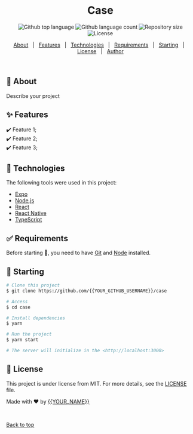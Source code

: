 <h1 align="center">Case</h1>

<p align="center">
  <img alt="Github top language" src="https://img.shields.io/github/languages/top/{{YOUR_GITHUB_USERNAME}}/case?color=56BEB8">

  <img alt="Github language count" src="https://img.shields.io/github/languages/count/{{YOUR_GITHUB_USERNAME}}/case?color=56BEB8">

  <img alt="Repository size" src="https://img.shields.io/github/repo-size/{{YOUR_GITHUB_USERNAME}}/case?color=56BEB8">

  <img alt="License" src="https://img.shields.io/github/license/{{YOUR_GITHUB_USERNAME}}/case?color=56BEB8">

  <!-- <img alt="Github issues" src="https://img.shields.io/github/issues/{{YOUR_GITHUB_USERNAME}}/case?color=56BEB8" /> -->

  <!-- <img alt="Github forks" src="https://img.shields.io/github/forks/{{YOUR_GITHUB_USERNAME}}/case?color=56BEB8" /> -->

  <!-- <img alt="Github stars" src="https://img.shields.io/github/stars/{{YOUR_GITHUB_USERNAME}}/case?color=56BEB8" /> -->
</p>

<!-- Status -->

<!-- <h4 align="center"> 
	🚧  Case 🚀 Under construction...  🚧
</h4> 

<hr> -->

<p align="center">
  <a href="#dart-about">About</a> &#xa0; | &#xa0; 
  <a href="#sparkles-features">Features</a> &#xa0; | &#xa0;
  <a href="#rocket-technologies">Technologies</a> &#xa0; | &#xa0;
  <a href="#white_check_mark-requirements">Requirements</a> &#xa0; | &#xa0;
  <a href="#checkered_flag-starting">Starting</a> &#xa0; | &#xa0;
  <a href="#memo-license">License</a> &#xa0; | &#xa0;
  <a href="https://github.com/{{YOUR_GITHUB_USERNAME}}" target="_blank">Author</a>
</p>

<br>

## :dart: About ##

Describe your project

## :sparkles: Features ##

:heavy_check_mark: Feature 1;\
:heavy_check_mark: Feature 2;\
:heavy_check_mark: Feature 3;

## :rocket: Technologies ##

The following tools were used in this project:

- [Expo](https://expo.io/)
- [Node.js](https://nodejs.org/en/)
- [React](https://pt-br.reactjs.org/)
- [React Native](https://reactnative.dev/)
- [TypeScript](https://www.typescriptlang.org/)

## :white_check_mark: Requirements ##

Before starting :checkered_flag:, you need to have [Git](https://git-scm.com) and [Node](https://nodejs.org/en/) installed.

## :checkered_flag: Starting ##

```bash
# Clone this project
$ git clone https://github.com/{{YOUR_GITHUB_USERNAME}}/case

# Access
$ cd case

# Install dependencies
$ yarn

# Run the project
$ yarn start

# The server will initialize in the <http://localhost:3000>
```

## :memo: License ##

This project is under license from MIT. For more details, see the [LICENSE](LICENSE.md) file.


Made with :heart: by <a href="https://github.com/{{YOUR_GITHUB_USERNAME}}" target="_blank">{{YOUR_NAME}}</a>

&#xa0;

<a href="#top">Back to top</a>
